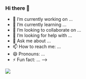 ### Hi there 👋

 

- 🔭 I’m currently working on ...
- 🌱 I’m currently learning ...
- 👯 I’m looking to collaborate on ...
- 🤔 I’m looking for help with ...
- 💬 Ask me about ...
- 📫 How to reach me: ...
- 😄 Pronouns: ...
- ⚡ Fun fact: ...
-->
<img src="https://github-readme-stats.vercel.app/api?username=omoghaoghenemano&&show_icons=true&title_color=ffffff&icon_color=bb2acf&text_color=daf7dc&bg_color=151515"/>
